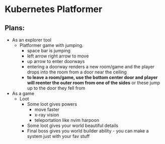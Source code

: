 Kubernetes Platformer
==========

Plans:
------

* As an explorer tool
    * Platformer game with jumping.
      * space bar is jumping
      * left arrow right arrow to move
      * up arrow to enter doorways
      * entering a doorway renders a new room/game and the player drops into the
        room from a door near the ceiling
      * __to leave a room/game, use the bottom center door and player will reenter the
        outer room from one of the sides__ or these jump up to the door they
        fell from
* As a game
    * Loot
        * Some loot gives powers
            * move faster
            * x-ray vision
            * teleportation like nvim harpoon
        * Some loot gives your world beautiful details
        * Final boss gives you world builder ability - you can make a system
          just with your fav stuff

